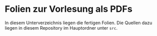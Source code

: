 # Folien zur Vorlesung als PDFs

In diesem Unterverzeichnis liegen die fertigen Folien.
Die Quellen dazu liegen in diesem Repository im Hauptordner unter `src`.

